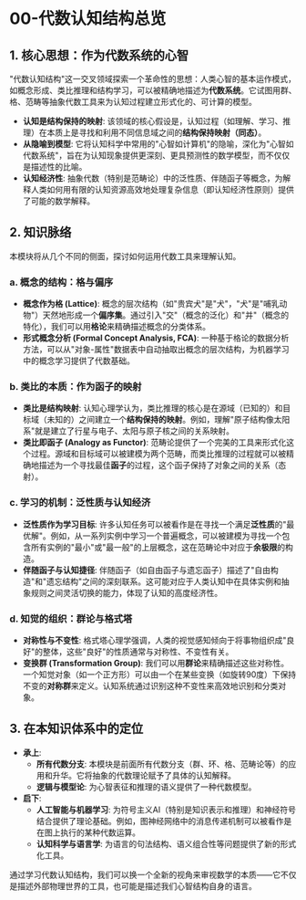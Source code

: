# 00-代数认知结构总览

## 1. 核心思想：作为代数系统的心智

"代数认知结构"这一交叉领域探索一个革命性的思想：人类心智的基本运作模式，如概念形成、类比推理和结构学习，可以被精确地描述为**代数系统**。它试图用群、格、范畴等抽象代数工具来为认知过程建立形式化的、可计算的模型。

- **认知是结构保持的映射**: 该领域的核心假设是，认知过程（如理解、学习、推理）在本质上是寻找和利用不同信息域之间的**结构保持映射（同态）**。
- **从隐喻到模型**: 它将认知科学中常用的"心智如计算机"的隐喻，深化为"心智如代数系统"，旨在为认知现象提供更深刻、更具预测性的数学模型，而不仅仅是描述性的比喻。
- **认知经济性**: 抽象代数（特别是范畴论）中的泛性质、伴随函子等概念，为解释人类如何用有限的认知资源高效地处理复杂信息（即认知经济性原则）提供了可能的数学解释。

## 2. 知识脉络

本模块将从几个不同的侧面，探讨如何运用代数工具来理解认知。

### a. 概念的结构：格与偏序

- **概念作为格 (Lattice)**: 概念的层次结构（如"贵宾犬"是"犬"，"犬"是"哺乳动物"）天然地形成一个**偏序集**。通过引入"交"（概念的泛化）和"并"（概念的特化），我们可以用**格论**来精确描述概念的分类体系。
- **形式概念分析 (Formal Concept Analysis, FCA)**: 一种基于格论的数据分析方法，可以从"对象-属性"数据表中自动抽取出概念的层次结构，为机器学习中的概念学习提供了代数基础。

### b. 类比的本质：作为函子的映射

- **类比是结构映射**: 认知心理学认为，类比推理的核心是在源域（已知的）和目标域（未知的）之间建立一个**结构保持的映射**。例如，理解"原子结构像太阳系"就是建立了行星与电子、太阳与原子核之间的关系映射。
- **类比即函子 (Analogy as Functor)**: 范畴论提供了一个完美的工具来形式化这个过程。源域和目标域可以被建模为两个范畴，而类比推理的过程就可以被精确地描述为一个寻找最佳**函子**的过程，这个函子保持了对象之间的关系（态射）。

### c. 学习的机制：泛性质与认知经济

- **泛性质作为学习目标**: 许多认知任务可以被看作是在寻找一个满足**泛性质**的"最优解"。例如，从一系列实例中学习一个普遍概念，可以被建模为寻找一个包含所有实例的"最小"或"最一般"的上层概念，这在范畴论中对应于**余极限**的构造。
- **伴随函子与认知捷径**: 伴随函子（如自由函子与遗忘函子）描述了"自由构造"和"遗忘结构"之间的深刻联系。这可能对应于人类认知中在具体实例和抽象规则之间灵活切换的能力，体现了认知的高度经济性。

### d. 知觉的组织：群论与格式塔

- **对称性与不变性**: 格式塔心理学强调，人类的视觉感知倾向于将事物组织成"良好"的整体，这些"良好"的性质通常与对称性、不变性有关。
- **变换群 (Transformation Group)**: 我们可以用**群论**来精确描述这些对称性。一个知觉对象（如一个正方形）可以由一个在某些变换（如旋转90度）下保持不变的**对称群**来定义。认知系统通过识别这种不变性来高效地识别和分类对象。

## 3. 在本知识体系中的定位

- **承上**:
  - **所有代数分支**: 本模块是前面所有代数分支（群、环、格、范畴论等）的应用和升华。它将抽象的代数理论赋予了具体的认知解释。
  - **逻辑与模型论**: 为心智表征和推理的语义提供了一种代数模型。
- **启下**:
  - **人工智能与机器学习**: 为符号主义AI（特别是知识表示和推理）和神经符号结合提供了理论基础。例如，图神经网络中的消息传递机制可以被看作是在图上执行的某种代数运算。
  - **认知科学与语言学**: 为语言的句法结构、语义组合性等问题提供了新的形式化工具。

通过学习代数认知结构，我们可以换一个全新的视角来审视数学的本质——它不仅是描述外部物理世界的工具，也可能是描述我们心智结构自身的语言。
